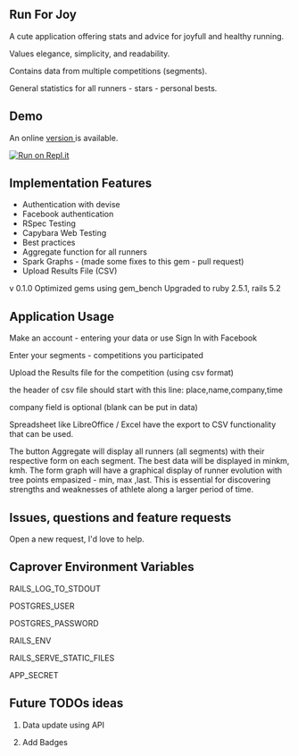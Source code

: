 ## Run For Joy

A cute application offering stats and advice for joyfull and healthy running.

Values elegance, simplicity, and readability.

Contains data from multiple competitions (segments).

General statistics for all runners -  stars - personal bests.

## Demo

An online <a href="http://runforjoy.snipermed.ro/">version </a> is available.

[![Run on Repl.it](https://repl.it/badge/github/bbsoft0/runforjoy)](https://repl.it/github/bbsoft0/runforjoy)

## Implementation Features

 * Authentication with devise
 * Facebook authentication
 * RSpec Testing
 * Capybara Web Testing
 * Best practices
 * Aggregate function for all runners
 * Spark Graphs - (made some fixes to this gem - pull request)
 * Upload Results File (CSV)

v 0.1.0	
  Optimized gems using gem_bench
  Upgraded to ruby 2.5.1, rails 5.2

## Application Usage
 Make an account - entering your data or use Sign In with Facebook

 Enter your segments - competitions you participated

 Upload the Results file for the competition (using csv format)

 the header of csv file should start with this line:
 place,name,company,time

 company field is optional (blank can be put in data)

  Spreadsheet like LibreOffice / Excel have the export to CSV functionality that can be used.

  The button Aggregate will display all runners (all segments) with their respective form on each segment. The best data will be displayed in minkm, kmh.
  The form graph will have  a graphical display of runner evolution with tree points empasized - min, max ,last. This is essential for discovering strengths and weaknesses of athlete along a larger period of time.

## Issues, questions and feature requests
Open a new request, I'd love to help.

## Caprover Environment Variables

RAILS_LOG_TO_STDOUT

POSTGRES_USER

POSTGRES_PASSWORD

RAILS_ENV

RAILS_SERVE_STATIC_FILES

APP_SECRET


## Future TODOs ideas

1) Data update using API

2) Add Badges


